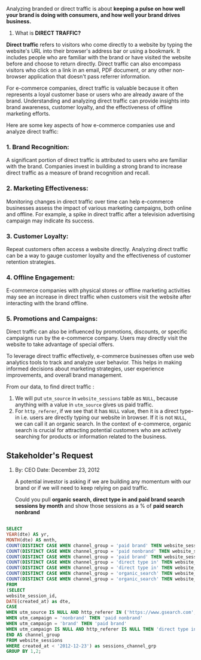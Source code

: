 
Analyzing branded or direct traffic is about **keeping a pulse on how well your brand is doing with consumers, and how well your brand drives business.**

1. What is **DIRECT TRAFFIC?**

**Direct traffic** refers to visitors who come directly to a website by typing the website's URL into their browser's address bar or using a bookmark. It includes people who are familiar with the brand or have visited the website before and choose to return directly. Direct traffic can also encompass visitors who click on a link in an email, PDF document, or any other non-browser application that doesn't pass referrer information.

For e-commerce companies, direct traffic is valuable because it often represents a loyal customer base or users who are already aware of the brand. Understanding and analyzing direct traffic can provide insights into brand awareness, customer loyalty, and the effectiveness of offline marketing efforts.

Here are some key aspects of how e-commerce companies use and analyze direct traffic:

### 1. Brand Recognition: 
A significant portion of direct traffic is attributed to users who are familiar with the brand. Companies invest in building a strong brand to increase direct traffic as a measure of brand recognition and recall.

### 2. Marketing Effectiveness: 
Monitoring changes in direct traffic over time can help e-commerce businesses assess the impact of various marketing campaigns, both online and offline. For example, a spike in direct traffic after a television advertising campaign may indicate its success.

### 3. Customer Loyalty: 
Repeat customers often access a website directly. Analyzing direct traffic can be a way to gauge customer loyalty and the effectiveness of customer retention strategies.

### 4. Offline Engagement: 
E-commerce companies with physical stores or offline marketing activities may see an increase in direct traffic when customers visit the website after interacting with the brand offline.

### 5. Promotions and Campaigns: 
Direct traffic can also be influenced by promotions, discounts, or specific campaigns run by the e-commerce company. Users may directly visit the website to take advantage of special offers.

To leverage direct traffic effectively, e-commerce businesses often use web analytics tools to track and analyze user behavior. This helps in making informed decisions about marketing strategies, user experience improvements, and overall brand management.

From our data, to find direct traffic :

1. We will put `utm_source` in `website_sessions` table as `NULL`, because anything with a value in `utm_source` gives us paid traffic.
2. For `http_referer`, if we see that it has `NULL` value, then it is a direct type-in i.e. users are directly typing our website in browser. If it is not `NULL`, we can call it an organic search. In the context of e-commerce, organic search is crucial for attracting potential customers who are actively searching for products or information related to the business.

## Stakeholder's Request

1. By: CEO
   Date: December 23, 2012

   A potential investor is asking if we are building any momentum with our brand or if we will need to keep relying on paid traffic.

   Could you pull **organic search, direct type in and paid brand search sessions by month** and show those sessions as a % of **paid search nonbrand**

```sql
   
SELECT 
YEAR(dte) AS yr,
MONTH(dte) AS mnth,
COUNT(DISTINCT CASE WHEN channel_group = 'paid brand' THEN website_session_id ELSE NULL END) AS brand,
COUNT(DISTINCT CASE WHEN channel_group = 'paid nonbrand' THEN website_session_id ELSE NULL END) AS nonbrand,
COUNT(DISTINCT CASE WHEN channel_group = 'paid brand' THEN website_session_id ELSE NULL END)/COUNT(DISTINCT CASE WHEN channel_group = 'paid nonbrand' THEN website_session_id ELSE NULL END) AS brand_prc_of_nonbrand,
COUNT(DISTINCT CASE WHEN channel_group = 'direct type in' THEN website_session_id ELSE NULL END) AS direct,
COUNT(DISTINCT CASE WHEN channel_group = 'direct type in' THEN website_session_id ELSE NULL END)/COUNT(DISTINCT CASE WHEN channel_group = 'paid nonbrand' THEN website_session_id ELSE NULL END) AS direct_perc_of_nonbrand,
COUNT(DISTINCT CASE WHEN channel_group = 'organic_search' THEN website_session_id ELSE NULL END) AS organic,
COUNT(DISTINCT CASE WHEN channel_group = 'organic_search' THEN website_session_id ELSE NULL END)/COUNT(DISTINCT CASE WHEN channel_group = 'paid nonbrand' THEN website_session_id ELSE NULL END) AS organic_perc_of_nonbrand
FROM
(SELECT
website_session_id,
DATE(created_at) as dte,
CASE 
WHEN utm_source IS NULL AND http_referer IN ('https://www.gsearch.com','https://www.bsearch.com') THEN 'organic_search'
WHEN utm_campaign = 'nonbrand' THEN 'paid nonbrand'
WHEN utm_campaign = 'brand' THEN 'paid brand'
WHEN utm_campaign IS NULL AND http_referer IS NULL THEN 'direct type in'
END AS channel_group
FROM website_sessions
WHERE created_at < '2012-12-23') as sessions_channel_grp
GROUP BY 1,2;

```

   
